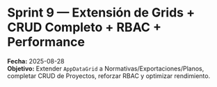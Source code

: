 # Sprint 9 — Extensión de Grids + CRUD Completo + RBAC + Performance
**Fecha:** 2025-08-28  
**Objetivo:** Extender `AppDataGrid` a Normativas/Exportaciones/Planos, completar CRUD de Proyectos, reforzar RBAC y optimizar rendimiento.
